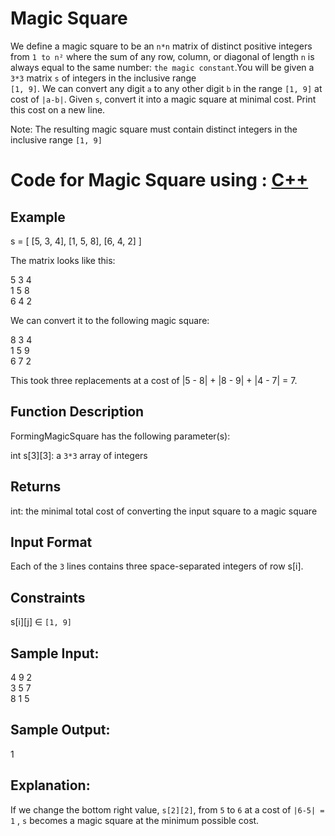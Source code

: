 # Magic Square 
We define a magic square to be an `n*n` matrix of distinct positive integers from `1 to n²` where the sum of any row, column, or diagonal of length `n` is always
equal to the same number: `the magic constant`.You will be given a `3*3` matrix `s` of integers in the inclusive range <br>`[1, 9]`.
We can convert any digit `a` to any other digit `b` in the range `[1, 9]` at cost of `|a-b|`.
Given `s`, convert it into a magic square at minimal cost. Print this cost on a new line.

Note: The resulting magic square must contain distinct integers in the inclusive range `[1, 9]`

# Code for Magic Square using : [ C++ ](https://github.com/KarthikShetty27/MagicSquare/blob/main/MagicSquare.cpp "Magic Square C++ code")

## Example

s = [ [5, 3, 4],
      [1, 5, 8],
      [6, 4, 2] ]

The matrix looks like this:

5 3 4 <br>
1 5 8 <br>
6 4 2 <br>

We can convert it to the following magic square:

8 3 4 <br>
1 5 9 <br>
6 7 2 <br>

This took three replacements at a cost of |5 - 8| + |8 - 9| + |4 - 7| = 7.

## Function Description

FormingMagicSquare has the following parameter(s):

int s[3][3]: a `3*3` array of integers

## Returns

int: the minimal total cost of converting the input square to a magic square

## Input Format

Each of the `3` lines contains three space-separated integers of row s[i].

## Constraints

s[i][j] ∈  `[1, 9]`

## Sample Input:

4 9 2<br>
3 5 7<br>
8 1 5<br>

## Sample Output:
1

## Explanation:

If we change the bottom right value, `s[2][2]`, from `5` to `6` at a cost of `|6-5| = 1` , `s` becomes a magic square at the minimum possible cost.
